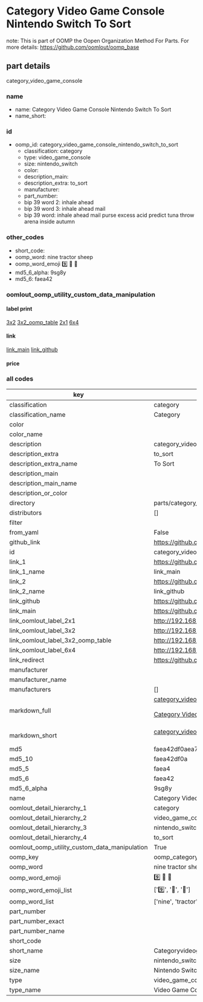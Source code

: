 # Category Video Game Console Nintendo Switch To Sort  

note: This is part of OOMP the Oopen Organization Method For Parts. For more details: https://github.com/oomlout/oomp_base

##  part details
  



category_video_game_console



### name
* name: Category Video Game Console Nintendo Switch To Sort
* name_short: 
### id
* oomp_id: category_video_game_console_nintendo_switch_to_sort
  * classification: category
  * type: video_game_console
  * size: nintendo_switch
  * color: 
  * description_main: 
  * description_extra: to_sort
  * manufacturer: 
  * part_number: 
  * bip 39 word 2: inhale ahead
  * bip 39 word 3: inhale ahead mail
  * bip 39 word: inhale ahead mail purse excess acid predict tuna throw arena inside autumn

### other_codes
* short_code: 
* oomp_word: nine tractor sheep
* oomp_word_emoji :nine: :tractor: :sheep:
* md5_6_alpha: 9sg8y
* md5_6: faea42






### oomlout_oomp_utility_custom_data_manipulation
#### label print
[3x2](http://192.168.1.245:1112/?label=oomp%209sg8y)
[3x2_oomp_table](http://192.168.1.108:1112/?label=oomp%209sg8y)
[2x1](http://192.168.1.242:1112/?label=oomp%209sg8y)
[6x4](http://192.168.1.55:1112/?label=oomp%209sg8y)    

#### link

[link_main](https://github.com/oomlout/oomlout_oomp_version_1_messy/tree/main/parts/category_video_game_console_nintendo_switch_to_sort) [link_github](https://github.com/oomlout/oomlout_oomp_version_1_messy/tree/main/parts/category_video_game_console_nintendo_switch_to_sort)                             

#### price







### all codes 
| key | value |  
| --- | --- |  
| classification | category |  
| classification_name | Category |  
| color |  |  
| color_name |  |  
| description | category_video_game_console |  
| description_extra | to_sort |  
| description_extra_name | To Sort |  
| description_main |  |  
| description_main_name |  |  
| description_or_color |   |  
| directory | parts/category_video_game_console_nintendo_switch_to_sort |  
| distributors | [] |  
| filter |  |  
| from_yaml | False |  
| github_link | https://github.com/oomlout/oomlout_oomp_part_src/tree/main/parts/category_video_game_console_nintendo_switch_to_sort |  
| id | category_video_game_console_nintendo_switch_to_sort |  
| link_1 | https://github.com/oomlout/oomlout_oomp_version_1_messy/tree/main/parts/category_video_game_console_nintendo_switch_to_sort |  
| link_1_name | link_main |  
| link_2 | https://github.com/oomlout/oomlout_oomp_version_1_messy/tree/main/parts/category_video_game_console_nintendo_switch_to_sort |  
| link_2_name | link_github |  
| link_github | https://github.com/oomlout/oomlout_oomp_version_1_messy/tree/main/parts/category_video_game_console_nintendo_switch_to_sort |  
| link_main | https://github.com/oomlout/oomlout_oomp_version_1_messy/tree/main/parts/category_video_game_console_nintendo_switch_to_sort |  
| link_oomlout_label_2x1 | http://192.168.1.242:1112/?label=oomp%209sg8y |  
| link_oomlout_label_3x2 | http://192.168.1.245:1112/?label=oomp%209sg8y |  
| link_oomlout_label_3x2_oomp_table | http://192.168.1.108:1112/?label=oomp%209sg8y |  
| link_oomlout_label_6x4 | http://192.168.1.55:1112/?label=oomp%209sg8y |  
| link_redirect | https://github.com/oomlout/oomlout_oomp_version_1_messy/tree/main/parts/category_video_game_console_nintendo_switch_to_sort |  
| manufacturer |  |  
| manufacturer_name |  |  
| manufacturers | [] |  
| markdown_full | [category_video_game_console_nintendo_switch_to_sort](none)<br>[](none)<br>[Category Video Game Console Nintendo Switch To Sort](none)<br><br> |  
| markdown_short | [category_video_game_console_nintendo_switch_to_sort](none)<br><br> |  
| md5 | faea42df0aea753407a74ae90c414b9d |  
| md5_10 | faea42df0a |  
| md5_5 | faea4 |  
| md5_6 | faea42 |  
| md5_6_alpha | 9sg8y |  
| name | Category Video Game Console Nintendo Switch To Sort |  
| oomlout_detail_hierarchy_1 | category |  
| oomlout_detail_hierarchy_2 | video_game_console |  
| oomlout_detail_hierarchy_3 | nintendo_switch |  
| oomlout_detail_hierarchy_4 | to_sort |  
| oomlout_oomp_utility_custom_data_manipulation | True |  
| oomp_key | oomp_category_video_game_console_nintendo_switch_to_sort |  
| oomp_word | nine tractor sheep |  
| oomp_word_emoji | :nine: :tractor: :sheep: |  
| oomp_word_emoji_list | [':nine:', ':tractor:', ':sheep:'] |  
| oomp_word_list | ['nine', 'tractor', 'sheep'] |  
| part_number |  |  
| part_number_exact |  |  
| part_number_name |  |  
| short_code |  |  
| short_name | Categoryvideogameconsole |  
| size | nintendo_switch |  
| size_name | Nintendo Switch |  
| type | video_game_console |  
| type_name | Video Game Console |  
